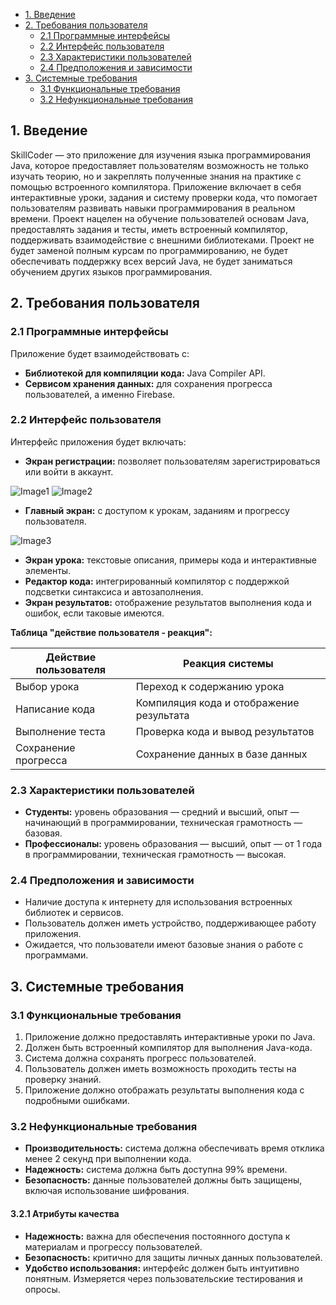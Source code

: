 - [1. Введение](#1-введение)
- [2. Требования пользователя](#2-требования-пользователя)
  - [2.1 Программные интерфейсы](#21-программные-интерфейсы)
  - [2.2 Интерфейс пользователя](#22-интерфейс-пользователя)
  - [2.3 Характеристики пользователей](#23-характеристики-пользователей)
  - [2.4 Предположения и зависимости](#24-предположения-и-зависимости)
- [3. Системные требования](#3-системные-требовани)
  - [3.1 Функциональные требования](#31-функциональные-требования)
  - [3.2 Нефункциональные требования](#32-нефункциональные-требования)

## 1. Введение

SkillCoder — это приложение для изучения языка программирования Java, которое предоставляет пользователям возможность не только изучать теорию, но и закреплять полученные знания на практике с помощью встроенного компилятора. Приложение включает в себя интерактивные уроки, задания и систему проверки кода, что помогает пользователям развивать навыки программирования в реальном времени.
Проект нацелен на обучение пользователей основам Java, предоставлять задания и тесты, иметь встроенный компилятор, поддерживать взаимодействие с внешними библиотеками.
Проект не будет заменой полным курсам по программированию, не будет обеспечивать поддержку всех версий Java, не будет заниматься обучением других языков программирования.
## 2. Требования пользователя

### 2.1 Программные интерфейсы

Приложение будет взаимодействовать с:
- **Библиотекой для компиляции кода:** Java Compiler API.
- **Сервисом хранения данных:** для сохранения прогресса пользователей, а именно Firebase.
### 2.2 Интерфейс пользователя

Интерфейс приложения будет включать:
- **Экран регистрации:** позволяет пользователям зарегистрироваться или войти в аккаунт.

![Image1](https://github.com/PahanHvesco/SkillCoder/blob/master/cache/New%20Mockup%201.png)
![Image2](https://github.com/PahanHvesco/SkillCoder/blob/master/cache/New%20Mockup%202.png)
- **Главный экран:** с доступом к урокам, заданиям и прогрессу пользователя.

 ![Image3](https://github.com/PahanHvesco/SkillCoder/blob/master/cache/New%20Mockup%203.png)
- **Экран урока:** текстовые описания, примеры кода и интерактивные элементы.
- **Редактор кода:** интегрированный компилятор с поддержкой подсветки синтаксиса и автозаполнения.
- **Экран результатов:** отображение результатов выполнения кода и ошибок, если таковые имеются.

**Таблица "действие пользователя - реакция":**

| Действие пользователя | Реакция системы                          |
| --------------------- | ---------------------------------------- |
| Выбор урока           | Переход к содержанию урока               |
| Написание кода        | Компиляция кода и отображение результата |
| Выполнение теста      | Проверка кода и вывод результатов        |
| Сохранение прогресса  | Сохранение данных в базе данных          |

### 2.3 Характеристики пользователей

- **Студенты:** уровень образования — средний и высший, опыт — начинающий в программировании, техническая грамотность — базовая.
- **Профессионалы:** уровень образования — высший, опыт — от 1 года в программировании, техническая грамотность — высокая.

### 2.4 Предположения и зависимости

- Наличие доступа к интернету для использования встроенных библиотек и сервисов.
- Пользователь должен иметь устройство, поддерживающее работу приложения.
- Ожидается, что пользователи имеют базовые знания о работе с программами.
## 3. Системные требования

### 3.1 Функциональные требования

1. Приложение должно предоставлять интерактивные уроки по Java.
2. Должен быть встроенный компилятор для выполнения Java-кода.
3. Система должна сохранять прогресс пользователей.
4. Пользователь должен иметь возможность проходить тесты на проверку знаний.
5. Приложение должно отображать результаты выполнения кода с подробными ошибками.

### 3.2 Нефункциональные требования

- **Производительность:** система должна обеспечивать время отклика менее 2 секунд при выполнении кода.
- **Надежность:** система должна быть доступна 99% времени.
- **Безопасность:** данные пользователей должны быть защищены, включая использование шифрования.

#### 3.2.1 Атрибуты качества

- **Надежность:** важна для обеспечения постоянного доступа к материалам и прогрессу пользователей.
- **Безопасность:** критично для защиты личных данных пользователей. 
- **Удобство использования:** интерфейс должен быть интуитивно понятным. Измеряется через пользовательские тестирования и опросы.
